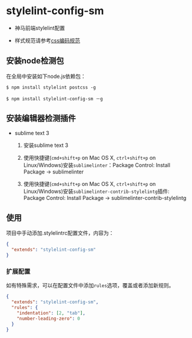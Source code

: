 # stylelint-config-sm

* 神马前端stylelint配置

* 样式规范请参考[css编码规范](http://gitlab.alibaba-inc.com/shenma-frontend/documents/blob/master/FE%E6%96%B0%E4%BA%BA%E5%BF%85%E8%AF%BB/css%E7%BC%96%E7%A0%81%E8%A7%84%E8%8C%83.md)


## 安装node检测包

在全局中安装如下node.js依赖包：

```console
$ npm install stylelint postcss -g

```
```console
$ npm install stylelint-config-sm －g
```

## 安装编辑器检测插件
* sublime text 3

	1. 安装sublime text 3
	2. 使用快捷键(`cmd+shift+p` on Mac OS X, `ctrl+shift+p` on Linux/Windows)安装`sublimelinter`：Package Control: Install Package -> sublimelinter
	
	3. 使用快捷键(`cmd+shift+p` on Mac OS X, `ctrl+shift+p` on Linux/Windows)安装`sublimelinter-contrib-stylelintg`插件: Package Control: Install Package -> sublimelinter-contrib-stylelintg

## 使用

项目中手动添加.stylelintrc配置文件，内容为：

```json
{
  "extends": "stylelint-config-sm"
}
```


### 扩展配置

如有特殊需求，可以在配置文件中添加`rules`选项，覆盖或者添加新规则。

```json
{
  "extends": "stylelint-config-sm",
  "rules": {
    "indentation": [2, "tab"],
    "number-leading-zero": 0
  }
}
```

